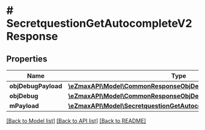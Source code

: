 # # SecretquestionGetAutocompleteV2Response

## Properties

Name | Type | Description | Notes
------------ | ------------- | ------------- | -------------
**objDebugPayload** | [**\eZmaxAPI\Model\CommonResponseObjDebugPayload**](CommonResponseObjDebugPayload.md) |  |
**objDebug** | [**\eZmaxAPI\Model\CommonResponseObjDebug**](CommonResponseObjDebug.md) |  | [optional]
**mPayload** | [**\eZmaxAPI\Model\SecretquestionGetAutocompleteV2ResponseMPayload**](SecretquestionGetAutocompleteV2ResponseMPayload.md) |  |

[[Back to Model list]](../../README.md#models) [[Back to API list]](../../README.md#endpoints) [[Back to README]](../../README.md)
